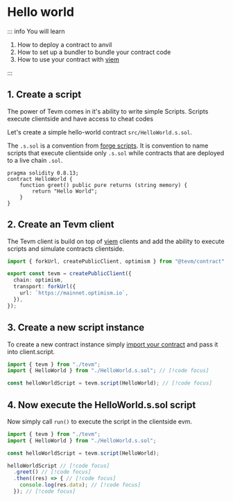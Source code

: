 # Hello world

::: info You will learn

1. How to deploy a contract to anvil
2. How to set up a bundler to bundle your contract code
3. How to use your contract with [viem](https://viem.sh)

:::

## 1. Create a script

The power of Tevm comes in it's ability to write simple Scripts. Scripts execute clientside and have access to cheat codes

Let's create a simple hello-world contract `src/HelloWorld.s.sol`.

The `.s.sol` is a convention from [forge scripts](https://book.getfoundry.sh/reference/forge/forge-script). It is convention to name scripts that execute clientside only `.s.sol` while contracts that are deployed to a live chain `.sol`.

```solidity HelloWorld.s.sol
pragma solidity 0.8.13;
contract HelloWorld {
    function greet() public pure returns (string memory) {
        return "Hello World";
    }
}
```

## 2. Create an Tevm client

The Tevm client is build on top of [viem](https://viem.sh/docs/clients/intro.html) clients and add the ability to execute scripts and simulate contracts clientside.

```typescript tevm.ts
import { forkUrl, createPublicClient, optimism } from "@tevm/contract";

export const tevm = createPublicClient({
  chain: optimism,
  transport: forkUrl({
    url: `https://mainnet.optimism.io`,
  }),
});
```

## 3. Create a new script instance

To create a new contract instance simply [import your contract](./configuration.md) and pass it into client.script.

```typescript helloWorld.ts
import { tevm } from "./tevm";
import { HelloWorld } from "./HelloWorld.s.sol"; // [!code focus]

const helloWorldScript = tevm.script(HelloWorld); // [!code focus]
```

## 4. Now execute the HelloWorld.s.sol script

Now simply call `run()` to execute the script in the clientside evm.

```typescript
import { tevm } from "./tevm";
import { HelloWorld } from "./HelloWorld.s.sol";

const helloWorldScript = tevm.script(HelloWorld);

helloWorldScript // [!code focus]
  .greet() // [!code focus]
  .then((res) => { // [!code focus]
    console.log(res.data); // [!code focus]
  }); // [!code focus]
```

